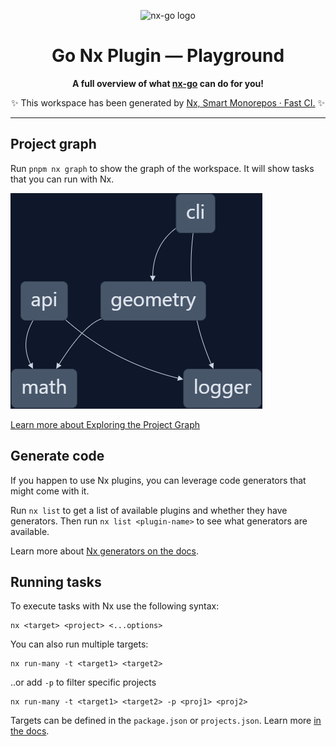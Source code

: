 <p align="center"><img src="https://github.com/nx-go.png" alt="nx-go logo" height="230"/></p>

<div align="center">

# Go Nx Plugin — Playground

**A full overview of what [nx-go](https://github.com/nx-go/nx-go) can do for you!**

✨ This workspace has been generated by [Nx, Smart Monorepos · Fast CI.](https://nx.dev) ✨

</div>

---

## Project graph

Run `pnpm nx graph` to show the graph of the workspace.
It will show tasks that you can run with Nx.

![Dependency graph](./docs/dep-graph.png)

[Learn more about Exploring the Project Graph](https://nx.dev/core-features/explore-graph)

## Generate code

If you happen to use Nx plugins, you can leverage code generators that might come with it.

Run `nx list` to get a list of available plugins and whether they have generators. Then run `nx list <plugin-name>` to see what generators are available.

Learn more about [Nx generators on the docs](https://nx.dev/features/generate-code).

## Running tasks

To execute tasks with Nx use the following syntax:

```
nx <target> <project> <...options>
```

You can also run multiple targets:

```
nx run-many -t <target1> <target2>
```

..or add `-p` to filter specific projects

```
nx run-many -t <target1> <target2> -p <proj1> <proj2>
```

Targets can be defined in the `package.json` or `projects.json`. Learn more [in the docs](https://nx.dev/features/run-tasks).
